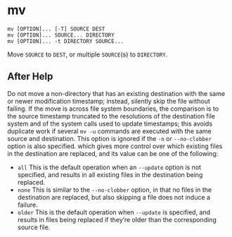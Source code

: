 # mv

```
mv [OPTION]... [-T] SOURCE DEST
mv [OPTION]... SOURCE... DIRECTORY
mv [OPTION]... -t DIRECTORY SOURCE...
```
Move `SOURCE` to `DEST`, or multiple `SOURCE`(s) to `DIRECTORY`.

## After Help

Do not move a non-directory that has an existing destination with the same or newer modification timestamp;
instead, silently skip the file without failing. If the move is across file system boundaries, the comparison is
to the source timestamp truncated to the resolutions of the destination file system and of the system calls used
to update timestamps; this avoids duplicate work if several `mv -u` commands are executed with the same source
and destination. This option is ignored if the `-n` or `--no-clobber` option is also specified. which gives more control
over which existing files in the destination are replaced, and its value can be one of the following:

* `all`    This is the default operation when an `--update` option is not specified, and results in all existing files in the destination being replaced.
* `none`   This is similar to the `--no-clobber` option, in that no files in the destination are replaced, but also skipping a file does not induce a failure.
* `older`  This is the default operation when `--update` is specified, and results in files being replaced if they’re older than the corresponding source file.
